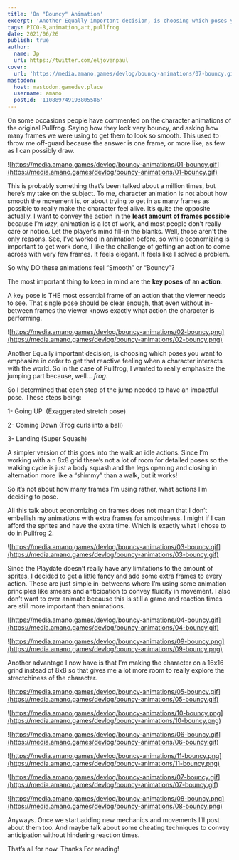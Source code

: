```yaml
---
title: 'On "Bouncy" Animation'
excerpt: 'Another Equally important decision, is choosing which poses you want to emphasize in order to get that reactive feeling when a character interacts with the world.'
tags: PICO-8,animation,art,pullfrog
date: 2021/06/26
publish: true
author:
  name: Jp
  url: https://twitter.com/eljovenpaul
cover:
  url: 'https://media.amano.games/devlog/bouncy-animations/07-bouncy.gif'
mastodon:
  host: mastodon.gamedev.place
  username: amano
  postId: '110889749193805586'
---
```


On some occasions people have commented on the character animations of the original Pullfrog. Saying how they look very bouncy, and asking how many frames we were using to get them to look so smooth. This used to throw me off-guard because the answer is one frame, or more like, as few as I can possibly draw.

![https://media.amano.games/devlog/bouncy-animations/01-bouncy.gif](https://media.amano.games/devlog/bouncy-animations/01-bouncy.gif)

This is probably something that’s been talked about a million times, but here’s my take on the subject. To me, character animation is not about how smooth the movement is, or about trying to get in as many frames as possible to really make the character feel alive. It’s quite the opposite actually. I want to convey the action in the **least amount of frames possible** because I’m _lazy_, animation is a lot of work, and most people don’t really care or notice. Let the player’s mind fill-in the blanks. Well, those aren't the only reasons. See, I’ve worked in animation before, so while economizing is important to get work done, I like the challenge of getting an action to come across with very few frames. It feels elegant. It feels like I solved a problem.

So why DO these animations feel “Smooth” or “Bouncy”?

The most important thing to keep in mind are the **key poses** of an **action**.

A key pose is THE most essential frame of an action that the viewer needs to see. That single pose should be clear enough, that even without in-between frames the viewer knows exactly what action the character is performing.

![https://media.amano.games/devlog/bouncy-animations/02-bouncy.png](https://media.amano.games/devlog/bouncy-animations/02-bouncy.png)

Another Equally important decision, is choosing which poses you want to emphasize in order to get that reactive feeling when a character interacts with the world. So in the case of Pullfrog, I wanted to really emphasize the jumping part because, well… _frog_.

So I determined that each step pf the jump needed to have an impactful pose. These steps being:

1- Going UP  (Exaggerated stretch pose)

2- Coming Down (Frog curls into a ball)

3- Landing (Super Squash)

A simpler version of this goes into the walk an idle actions. Since I’m working with a n 8x8 grid there’s not a lot of room for detailed poses so the walking cycle is just a body squash and the legs opening and closing in alternation more like a “shimmy” than a walk, but it works!

So it’s not about how many frames I’m using rather, what actions I’m deciding to pose.

All this talk about economizing on frames does not mean that I don’t embellish my animations with extra frames for smoothness. I might if I can afford the sprites and have the extra time. Which is exactly what I chose to do in Pullfrog 2.

![https://media.amano.games/devlog/bouncy-animations/03-bouncy.gif](https://media.amano.games/devlog/bouncy-animations/03-bouncy.gif)

Since the Playdate doesn’t really have any limitations to the amount of sprites, I decided to get a little fancy and add some extra frames to every action. These are just simple in-betweens where I’m using some animation principles like smears and anticipation to convey fluidity in movement. I also don’t want to over animate because this is still a game and reaction times are still more important than animations.

![https://media.amano.games/devlog/bouncy-animations/04-bouncy.gif](https://media.amano.games/devlog/bouncy-animations/04-bouncy.gif)

![https://media.amano.games/devlog/bouncy-animations/09-bouncy.png](https://media.amano.games/devlog/bouncy-animations/09-bouncy.png)

Another advantage I now have is that I'm making the character on a 16x16 grind instead of 8x8 so that gives me a lot more room to really explore the strectchiness of the character.

![https://media.amano.games/devlog/bouncy-animations/05-bouncy.gif](https://media.amano.games/devlog/bouncy-animations/05-bouncy.gif)

![https://media.amano.games/devlog/bouncy-animations/10-bouncy.png](https://media.amano.games/devlog/bouncy-animations/10-bouncy.png)

![https://media.amano.games/devlog/bouncy-animations/06-bouncy.gif](https://media.amano.games/devlog/bouncy-animations/06-bouncy.gif)

![https://media.amano.games/devlog/bouncy-animations/11-bouncy.png](https://media.amano.games/devlog/bouncy-animations/11-bouncy.png)

![https://media.amano.games/devlog/bouncy-animations/07-bouncy.gif](https://media.amano.games/devlog/bouncy-animations/07-bouncy.gif)

![https://media.amano.games/devlog/bouncy-animations/08-bouncy.png](https://media.amano.games/devlog/bouncy-animations/08-bouncy.png)

Anyways. Once we start adding new mechanics and movements I’ll post about them too. And maybe talk about some cheating techniques to convey anticipation without hindering reaction times.

That’s all for now. Thanks For reading!

